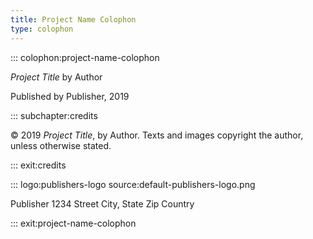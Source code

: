 ```yaml
---
title: Project Name Colophon
type: colophon
---
```


::: colophon:project-name-colophon

_Project Title_ by Author

Published by Publisher, 2019

::: subchapter:credits

© 2019 _Project Title_, by Author. Texts and images copyright the author, unless otherwise stated.

::: exit:credits

::: logo:publishers-logo source:default-publishers-logo.png

Publisher
1234 Street
City, State Zip
Country

::: exit:project-name-colophon